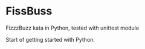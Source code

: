 FissBuss
========

FizzzBuzz kata in Python, tested with unittest module

Start of getting started with Python. 
